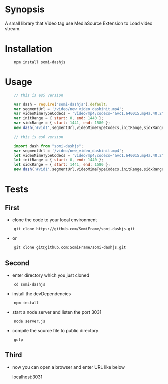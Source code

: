 Synopsis
================
A small library that Video tag use MediaSource Extension to Load video stream.

Installation
================
```
    npm install somi-dashjs
```

Usage
================
```javascript
    // this is es5 version

    var dash = require("somi-dashjs").default;
    var segmentUrl = '/video/new_video_dashinit.mp4';
    var videoMimeTypeCodecs = 'video/mp4;codecs="avc1.640015,mp4a.40.2"';
    var initRange = { start: 0, end: 1440 };
    var sidxRange = { start: 1441, end: 1580 };
    new dash('#vid1',segmentUrl,videoMimeTypeCodecs,initRange,sidxRange);

    // this is es6 version

    import dash from "somi-dashjs";
    var segmentUrl = '/video/new_video_dashinit.mp4';
    let videoMimeTypeCodecs = 'video/mp4;codecs="avc1.640015,mp4a.40.2"';
    let initRange = { start: 0, end: 1440 };
    let sidxRange = { start: 1441, end: 1580 };
    new dash('#vid1',segmentUrl,videoMimeTypeCodecs,initRange,sidxRange);
```

Tests
================
First
----------------
* clone the code to your local environment

```
    git clone https://github.com/SomiFrame/somi-dashjs.git
```
* or
```
    git clone git@github.com:SomiFrame/somi-dashjs.git
```

Second
---------------
* enter directory which you just cloned
```
    cd somi-dashjs
```
* install the devDependencies
```
    npm install
```
* start a node server and listen the port 3031
```
    node server.js
```
* compile the source file to public directory
```
    gulp
```
Third
---------------
* now you can open a browser and enter URL like below

  localhost:3031

